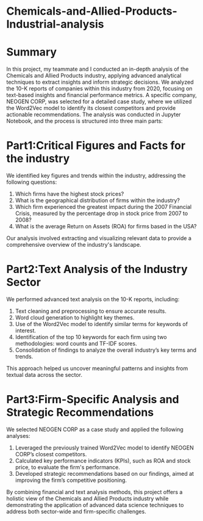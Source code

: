 # Chemicals-and-Allied-Products-Industrial-analysis

# Summary 
In this project, my teammate and I conducted an in-depth analysis of the Chemicals and Allied Products industry, applying advanced analytical techniques to extract insights and inform strategic decisions. We analyzed the 10-K reports of companies within this industry from 2020, focusing on text-based insights and financial performance metrics. A specific company, NEOGEN CORP, was selected for a detailed case study, where we utilized the Word2Vec model to identify its closest competitors and provide actionable recommendations. The analysis was conducted in Jupyter Notebook, and the process is structured into three main parts:

# Part1:Critical Figures and Facts for the industry
We identified key figures and trends within the industry, addressing the following questions:

1. Which firms have the highest stock prices?
2. What is the geographical distribution of firms within the industry?
3. Which firm experienced the greatest impact during the 2007 Financial Crisis, measured by the percentage drop in stock price from 2007 to 2008?
4. What is the average Return on Assets (ROA) for firms based in the USA?

Our analysis involved extracting and visualizing relevant data to provide a comprehensive overview of the industry's landscape.

# Part2:Text Analysis of the Industry Sector
We performed advanced text analysis on the 10-K reports, including:

1. Text cleaning and preprocessing to ensure accurate results.
2. Word cloud generation to highlight key themes.
3. Use of the Word2Vec model to identify similar terms for keywords of interest.
4. Identification of the top 10 keywords for each firm using two methodologies: word counts and TF-IDF scores.
5. Consolidation of findings to analyze the overall industry’s key terms and trends.

This approach helped us uncover meaningful patterns and insights from textual data across the sector.

# Part3:Firm-Specific Analysis and Strategic Recommendations
We selected NEOGEN CORP as a case study and applied the following analyses:

1. Leveraged the previously trained Word2Vec model to identify NEOGEN CORP’s closest competitors.
2. Calculated key performance indicators (KPIs), such as ROA and stock price, to evaluate the firm's performance.
3. Developed strategic recommendations based on our findings, aimed at improving the firm’s competitive positioning.

By combining financial and text analysis methods, this project offers a holistic view of the Chemicals and Allied Products industry while demonstrating the application of advanced data science techniques to address both sector-wide and firm-specific challenges.
